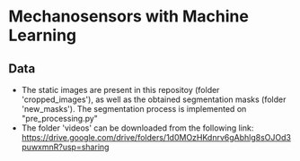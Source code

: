 # Mechanosensors with Machine Learning
 


## Data

  * The static images are present in this repositoy (folder 'cropped_images'), as well as the obtained segmentation masks (folder 'new_masks'). The segmentation process is implemented on "pre_processing.py"
  * The folder 'videos' can be downloaded from the following link: https://drive.google.com/drive/folders/1d0MOzHKdnrv6gAbhlg8sOJOd3puwxmnR?usp=sharing

